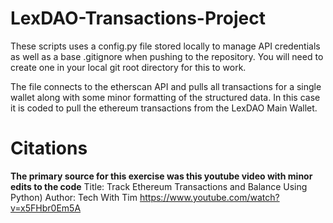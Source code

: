 # LexDAO-Transactions-Project

These scripts uses a config.py file stored locally to manage API credentials as well as a base .gitignore when pushing to the repository. You will need to create one in your local git root directory for this to work.

The file connects to the etherscan API and pulls all transactions for a single wallet along with some minor formatting of the structured data.  In this case it is coded to pull the ethereum transactions from the LexDAO Main Wallet.

# Citations
**The primary source for this exercise was this youtube video with minor edits to the code** 
Title: Track Ethereum Transactions and Balance Using Python)
Author: Tech With Tim 
  https://www.youtube.com/watch?v=x5FHbr0Em5A

